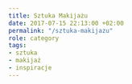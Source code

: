 ```yaml
---
title: Sztuka Makijażu
date: 2017-07-15 22:13:00 +02:00
permalink: "/sztuka-makijazu"
role: category
tags:
- sztuka
- makijaż
- inspiracje
---
```


<div>
  <Feed { ...data } feed={ data.website.getCategoryOfTitle('Sztuka Makijażu').pages } />
</div>
